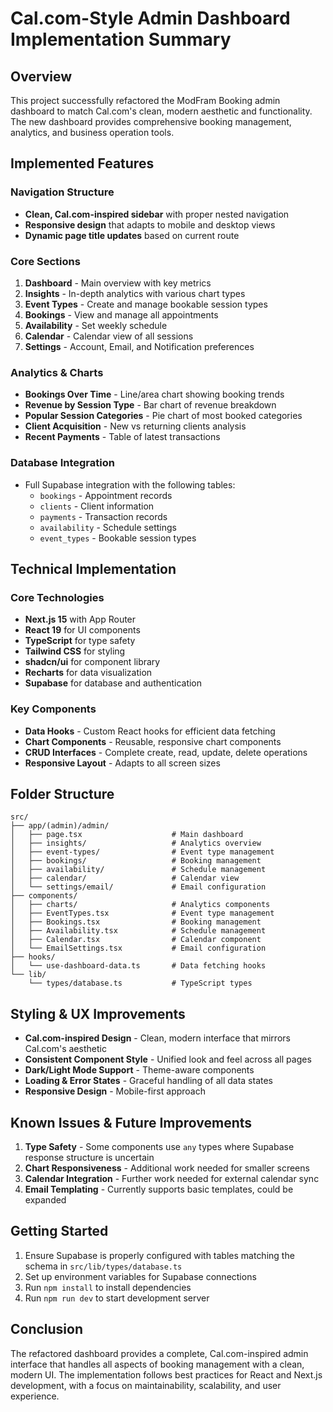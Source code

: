# Cal.com-Style Admin Dashboard Implementation Summary

## Overview

This project successfully refactored the ModFram Booking admin dashboard to match Cal.com's clean, modern aesthetic and functionality. The new dashboard provides comprehensive booking management, analytics, and business operation tools.

## Implemented Features

### Navigation Structure
- **Clean, Cal.com-inspired sidebar** with proper nested navigation
- **Responsive design** that adapts to mobile and desktop views
- **Dynamic page title updates** based on current route

### Core Sections
1. **Dashboard** - Main overview with key metrics
2. **Insights** - In-depth analytics with various chart types
3. **Event Types** - Create and manage bookable session types
4. **Bookings** - View and manage all appointments
5. **Availability** - Set weekly schedule
6. **Calendar** - Calendar view of all sessions
7. **Settings** - Account, Email, and Notification preferences

### Analytics & Charts
- **Bookings Over Time** - Line/area chart showing booking trends
- **Revenue by Session Type** - Bar chart of revenue breakdown
- **Popular Session Categories** - Pie chart of most booked categories
- **Client Acquisition** - New vs returning clients analysis
- **Recent Payments** - Table of latest transactions

### Database Integration
- Full Supabase integration with the following tables:
  - `bookings` - Appointment records
  - `clients` - Client information
  - `payments` - Transaction records
  - `availability` - Schedule settings
  - `event_types` - Bookable session types

## Technical Implementation

### Core Technologies
- **Next.js 15** with App Router
- **React 19** for UI components
- **TypeScript** for type safety
- **Tailwind CSS** for styling
- **shadcn/ui** for component library
- **Recharts** for data visualization
- **Supabase** for database and authentication

### Key Components
- **Data Hooks** - Custom React hooks for efficient data fetching
- **Chart Components** - Reusable, responsive chart components
- **CRUD Interfaces** - Complete create, read, update, delete operations
- **Responsive Layout** - Adapts to all screen sizes

## Folder Structure

```
src/
├── app/(admin)/admin/
│   ├── page.tsx                    # Main dashboard
│   ├── insights/                   # Analytics overview
│   ├── event-types/                # Event type management
│   ├── bookings/                   # Booking management
│   ├── availability/               # Schedule management
│   ├── calendar/                   # Calendar view
│   └── settings/email/             # Email configuration
├── components/
│   ├── charts/                     # Analytics components
│   ├── EventTypes.tsx              # Event type management
│   ├── Bookings.tsx                # Booking management
│   ├── Availability.tsx            # Schedule management
│   ├── Calendar.tsx                # Calendar component
│   └── EmailSettings.tsx           # Email configuration
├── hooks/
│   └── use-dashboard-data.ts       # Data fetching hooks
└── lib/
    └── types/database.ts           # TypeScript types
```

## Styling & UX Improvements

- **Cal.com-inspired Design** - Clean, modern interface that mirrors Cal.com's aesthetic
- **Consistent Component Style** - Unified look and feel across all pages
- **Dark/Light Mode Support** - Theme-aware components
- **Loading & Error States** - Graceful handling of all data states
- **Responsive Design** - Mobile-first approach

## Known Issues & Future Improvements

1. **Type Safety** - Some components use `any` types where Supabase response structure is uncertain
2. **Chart Responsiveness** - Additional work needed for smaller screens
3. **Calendar Integration** - Further work needed for external calendar sync
4. **Email Templating** - Currently supports basic templates, could be expanded

## Getting Started

1. Ensure Supabase is properly configured with tables matching the schema in `src/lib/types/database.ts`
2. Set up environment variables for Supabase connections
3. Run `npm install` to install dependencies
4. Run `npm run dev` to start development server

## Conclusion

The refactored dashboard provides a complete, Cal.com-inspired admin interface that handles all aspects of booking management with a clean, modern UI. The implementation follows best practices for React and Next.js development, with a focus on maintainability, scalability, and user experience.